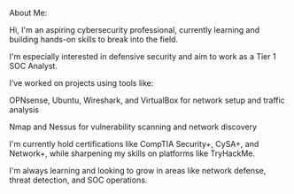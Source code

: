 About Me:

Hi, I'm an aspiring cybersecurity professional, currently learning and building hands-on skills to break into the field.
    
 I'm especially interested in defensive security and aim to work as a Tier 1 SOC Analyst.

 I’ve worked on projects using tools like:

OPNsense, Ubuntu, Wireshark, and VirtualBox for network setup and traffic analysis

Nmap and Nessus for vulnerability scanning and network discovery

I'm currently hold certifications like CompTIA Security+, CySA+, and Network+, while sharpening my skills on platforms like TryHackMe.

I'm always learning and looking to grow in areas like network defense, threat detection, and SOC operations.

